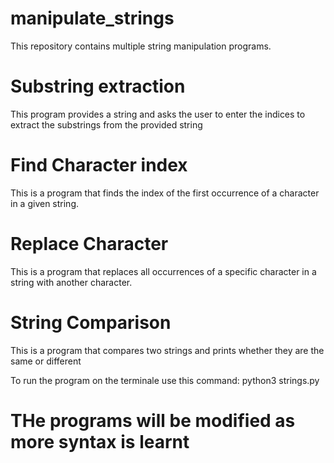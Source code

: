 # manipulate_strings

This repository contains multiple string manipulation programs.

# Substring extraction

This program provides a string and asks the user to enter the indices to extract the substrings from the provided string

# Find Character index

This is a program that finds the index of the first occurrence of a character in a given string.

# Replace Character

This is a program that replaces all occurrences of a specific character in a string with another character.

# String Comparison

This is a program that compares two strings and prints whether they are the same or different

To run the program on the terminale use this command: python3 strings.py

# THe programs will be modified as more syntax is learnt
